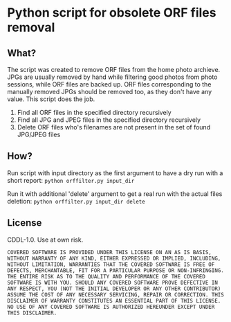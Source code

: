 # Python script for obsolete ORF files removal

## What?

The script was created to remove ORF files from the home photo archieve. JPGs are usually removed by hand while filtering good photos from photo sessions, while ORF files are backed up. ORF files corresponding to the manually removed JPGs should be removed too, as they don't have any value. This script does the job.

1. Find all ORF files in the specified directory recursively
2. Find all JPG and JPEG files in the specified directory recursively
3. Delete ORF files who's filenames are not present in the set of found JPG/JPEG files

## How?

Run script with input directory as the first argument to have a dry run with a short report:
`python orffilter.py input_dir`

Run it with additional 'delete' argument to get a real run with the actual files deletion:
`python orffilter.py input_dir delete`

## License

CDDL-1.0. Use at own risk.

```COVERED SOFTWARE IS PROVIDED UNDER THIS LICENSE ON AN AS IS BASIS, WITHOUT WARRANTY OF ANY KIND, EITHER EXPRESSED OR IMPLIED, INCLUDING, WITHOUT LIMITATION, WARRANTIES THAT THE COVERED SOFTWARE IS FREE OF DEFECTS, MERCHANTABLE, FIT FOR A PARTICULAR PURPOSE OR NON-INFRINGING. THE ENTIRE RISK AS TO THE QUALITY AND PERFORMANCE OF THE COVERED SOFTWARE IS WITH YOU. SHOULD ANY COVERED SOFTWARE PROVE DEFECTIVE IN ANY RESPECT, YOU (NOT THE INITIAL DEVELOPER OR ANY OTHER CONTRIBUTOR) ASSUME THE COST OF ANY NECESSARY SERVICING, REPAIR OR CORRECTION. THIS DISCLAIMER OF WARRANTY CONSTITUTES AN ESSENTIAL PART OF THIS LICENSE. NO USE OF ANY COVERED SOFTWARE IS AUTHORIZED HEREUNDER EXCEPT UNDER THIS DISCLAIMER.```